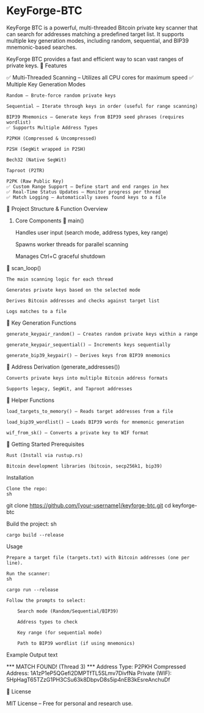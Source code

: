 # KeyForge-BTC
KeyForge BTC is a powerful, multi-threaded Bitcoin private key scanner that can search for addresses matching a predefined target list. It supports multiple key generation modes, including random, sequential, and BIP39 mnemonic-based searches.

KeyForge BTC provides a fast and efficient way to scan vast ranges of private keys.
📌 Features

✅ Multi-Threaded Scanning – Utilizes all CPU cores for maximum speed
✅ Multiple Key Generation Modes

    Random – Brute-force random private keys

    Sequential – Iterate through keys in order (useful for range scanning)

    BIP39 Mnemonics – Generate keys from BIP39 seed phrases (requires wordlist)
    ✅ Supports Multiple Address Types

    P2PKH (Compressed & Uncompressed)

    P2SH (SegWit wrapped in P2SH)

    Bech32 (Native SegWit)

    Taproot (P2TR)

    P2PK (Raw Public Key)
    ✅ Custom Range Support – Define start and end ranges in hex
    ✅ Real-Time Status Updates – Monitor progress per thread
    ✅ Match Logging – Automatically saves found keys to a file

📂 Project Structure & Function Overview
1. Core Components
🔹 main()

    Handles user input (search mode, address types, key range)

    Spawns worker threads for parallel scanning

    Manages Ctrl+C graceful shutdown

🔹 scan_loop()

    The main scanning logic for each thread

    Generates private keys based on the selected mode

    Derives Bitcoin addresses and checks against target list

    Logs matches to a file

🔹 Key Generation Functions

    generate_keypair_random() – Creates random private keys within a range

    generate_keypair_sequential() – Increments keys sequentially

    generate_bip39_keypair() – Derives keys from BIP39 mnemonics

🔹 Address Derivation (generate_addresses())

    Converts private keys into multiple Bitcoin address formats

    Supports legacy, SegWit, and Taproot addresses

🔹 Helper Functions

    load_targets_to_memory() – Reads target addresses from a file

    load_bip39_wordlist() – Loads BIP39 words for mnemonic generation

    wif_from_sk() – Converts a private key to WIF format

🚀 Getting Started
Prerequisites

    Rust (Install via rustup.rs)

    Bitcoin development libraries (bitcoin, secp256k1, bip39)

Installation

    Clone the repo:
    sh

git clone https://github.com/[your-username]/keyforge-btc.git
cd keyforge-btc

Build the project:
sh

    cargo build --release

Usage

    Prepare a target file (targets.txt) with Bitcoin addresses (one per line).

    Run the scanner:
    sh

    cargo run --release

    Follow the prompts to select:

        Search mode (Random/Sequential/BIP39)

        Address types to check

        Key range (for sequential mode)

        Path to BIP39 wordlist (if using mnemonics)

Example Output
text

*** MATCH FOUND! (Thread 3) ***
  Address Type: P2PKH Compressed
  Address: 1A1zP1eP5QGefi2DMPTfTL5SLmv7DivfNa
  Private (WIF): 5HpHagT65TZzG1PH3CSu63k8DbpvD8s5ip4nEB3kEsreAnchuDf

📜 License

MIT License – Free for personal and research use.
